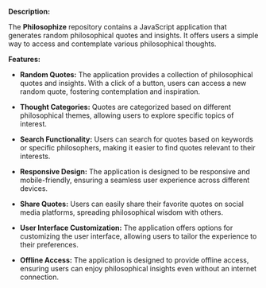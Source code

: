 **Description:**

The **Philosophize** repository contains a JavaScript application that generates random philosophical quotes and insights. It offers users a simple way to access and contemplate various philosophical thoughts.

**Features:**

- **Random Quotes:** The application provides a collection of philosophical quotes and insights. With a click of a button, users can access a new random quote, fostering contemplation and inspiration.

- **Thought Categories:** Quotes are categorized based on different philosophical themes, allowing users to explore specific topics of interest.

- **Search Functionality:** Users can search for quotes based on keywords or specific philosophers, making it easier to find quotes relevant to their interests.

- **Responsive Design:** The application is designed to be responsive and mobile-friendly, ensuring a seamless user experience across different devices.

- **Share Quotes:** Users can easily share their favorite quotes on social media platforms, spreading philosophical wisdom with others.

- **User Interface Customization:** The application offers options for customizing the user interface, allowing users to tailor the experience to their preferences.

- **Offline Access:** The application is designed to provide offline access, ensuring users can enjoy philosophical insights even without an internet connection.
